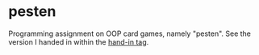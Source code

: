# pesten

Programming assignment on OOP card games, namely "pesten". See the version I
handed in within the
[hand-in tag](https://github.com/goedel-gang/pesten/tree/hand-in).
